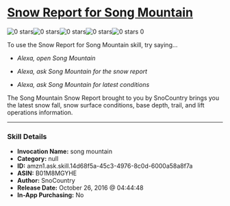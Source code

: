# [Snow Report for Song Mountain](http://alexa.amazon.com/#skills/amzn1.ask.skill.14d68f5a-45c3-4976-8c0d-6000a58a8f7a)
![0 stars](../../images/ic_star_border_black_18dp_1x.png)![0 stars](../../images/ic_star_border_black_18dp_1x.png)![0 stars](../../images/ic_star_border_black_18dp_1x.png)![0 stars](../../images/ic_star_border_black_18dp_1x.png)![0 stars](../../images/ic_star_border_black_18dp_1x.png) 0

To use the Snow Report for Song Mountain skill, try saying...

* *Alexa, open Song Mountain*

* *Alexa, ask Song Mountain for the snow report*

* *Alexa, ask Song Mountain for latest conditions*

The Song Mountain Snow Report brought to you by SnoCountry brings you the latest snow fall, snow surface conditions,  base depth, trail, and lift operations information.

***

### Skill Details

* **Invocation Name:** song mountain
* **Category:** null
* **ID:** amzn1.ask.skill.14d68f5a-45c3-4976-8c0d-6000a58a8f7a
* **ASIN:** B01M8MGYHE
* **Author:** SnoCountry
* **Release Date:** October 26, 2016 @ 04:44:48
* **In-App Purchasing:** No
